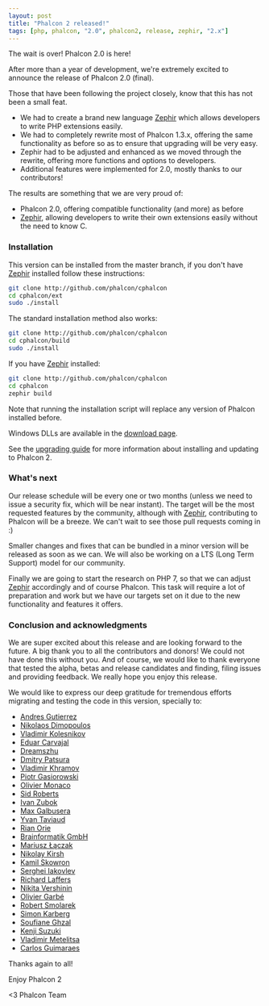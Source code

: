 ```yaml
---
layout: post
title: "Phalcon 2 released!"
tags: [php, phalcon, "2.0", phalcon2, release, zephir, "2.x"]
---
```


The wait is over! Phalcon 2.0 is here!

After more than a year of development, we're extremely excited to announce the release of Phalcon 2.0 (final).

Those that have been following the project closely, know that this has not been a small feat.

<!--more-->
- We had to create a brand new language [Zephir](http://www.zephir-lang.com) which allows developers to write PHP extensions easily.
- We had to completely rewrite most of Phalcon 1.3.x, offering the same functionality as before so as to ensure that upgrading will be very easy.
- Zephir had to be adjusted and enhanced as we moved through the rewrite, offering more functions and options to developers.
- Additional features were implemented for 2.0, mostly thanks to our contributors!

The results are something that we are very proud of:

- Phalcon 2.0, offering compatible functionality (and more) as before
- [Zephir](http://www.zephir-lang.com), allowing developers to write their own extensions easily without the need to know C.

### Installation

This version can be installed from the master branch, if you don't have [Zephir](http://www.zephir-lang.com) installed follow these instructions:

```sh
git clone http://github.com/phalcon/cphalcon
cd cphalcon/ext
sudo ./install
```

The standard installation method also works:

```sh
git clone http://github.com/phalcon/cphalcon
cd cphalcon/build
sudo ./install
```

If you have [Zephir](http://www.zephir-lang.com) installed:

```sh
git clone http://github.com/phalcon/cphalcon
cd cphalcon
zephir build
```

Note that running the installation script will replace any version of Phalcon installed before.

Windows DLLs are available in the [download page](https://phalconphp.com/en/download/windows).

See the [upgrading guide](https://blog.phalconphp.com/post/guide-upgrading-to-phalcon-2) for more information about installing and updating to Phalcon 2.

### What's next

Our release schedule will be every one or two months (unless we need to issue a security fix, which will be near instant). The target will be the most requested features by the community, although with [Zephir](http://www.zephir-lang.com), contributing to Phalcon will be a breeze. We can't wait to see those pull requests coming in :)

Smaller changes and fixes that can be bundled in a minor version will be released as soon as we can. We will also be working on a LTS (Long Term Support) model for our community.

Finally we are going to start the research on PHP 7, so that we can adjust [Zephir](http://www.zephir-lang.com) accordingly and of course Phalcon. This task will require a lot of preparation and work but we have our targets set on it due to the new functionality and features it offers.

### Conclusion and acknowledgments

We are super excited about this release and are looking forward to the future. A big thank you to all the contributors and donors! We could not have done this without you. And of course, we would like to thank everyone that tested the alpha, betas and release candidates and finding, filing issues and providing feedback. We really hope you enjoy this release.

We would like to express our deep gratitude for tremendous efforts migrating and testing the code in this version, specially to:

- [Andres Gutierrez](https://github.com/andresgutierrez)
- [Nikolaos Dimopoulos](https://github.com/niden)
- [Vladimir Kolesnikov](https://github.com/sjinks)
- [Eduar Carvajal](https://github.com/carvajaldiazeduar)
- [Dreamszhu](https://github.com/dreamsxin)
- [Dmitry Patsura](https://github.com/ovr)
- [Vladimir Khramov](https://github.com/quantum13)
- [Piotr Gasiorowski](https://github.com/WooDzu)
- [Olivier Monaco](https://github.com/olivier-monaco)
- [Sid Roberts](https://github.com/SidRoberts)
- [Ivan Zubok](https://github.com/akaNightmare)
- [Max Galbusera](https://github.com/maxgalbu)
- [Yvan Taviaud](https://github.com/dugwood)
- [Rian Orie](https://github.com/rianorie)
- [Brainformatik GmbH](https://github.com/brainformatik)
- [Mariusz Łączak](https://github.com/mruz)
- [Nikolay Kirsh](https://github.com/xboston)
- [Kamil Skowron](https://github.com/Cinderella-Man)
- [Serghei Iakovlev](https://github.com/sergeyklay)
- [Richard Laffers](https://github.com/rlaffers)
- [Nikita Vershinin](https://github.com/endeveit)
- [Olivier Garbé](https://github.com/ogarbe)
- [Robert Smolarek](https://github.com/fogcity)
- [Simon Karberg](https://github.com/zyxep)
- [Soufiane Ghzal](https://github.com/gsouf)
- [Kenji Suzuki](https://github.com/kenjis)
- [Vladimir Metelitsa](https://github.com/Green-Cat)
- [Carlos Guimaraes](https://github.com/cvsguimaraes)

Thanks again to all!

Enjoy Phalcon 2


<3 Phalcon Team
